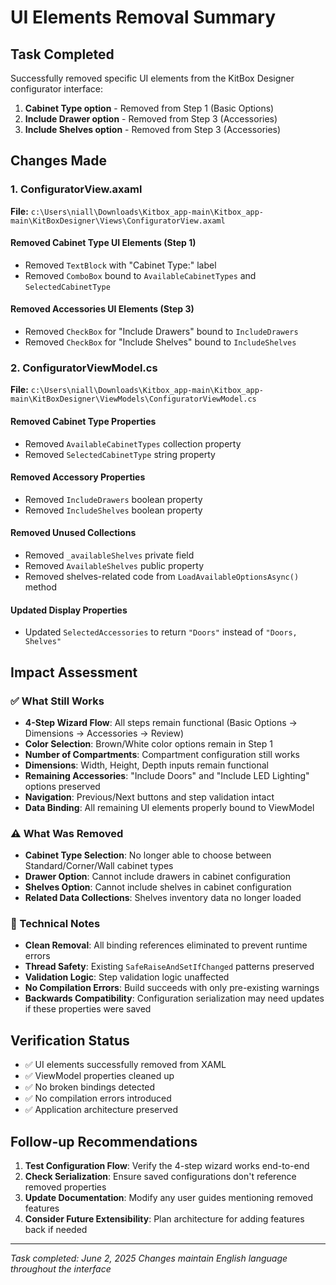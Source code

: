 # UI Elements Removal Summary

## Task Completed
Successfully removed specific UI elements from the KitBox Designer configurator interface:

1. **Cabinet Type option** - Removed from Step 1 (Basic Options)
2. **Include Drawer option** - Removed from Step 3 (Accessories) 
3. **Include Shelves option** - Removed from Step 3 (Accessories)

## Changes Made

### 1. ConfiguratorView.axaml
**File:** `c:\Users\niall\Downloads\Kitbox_app-main\Kitbox_app-main\KitBoxDesigner\Views\ConfiguratorView.axaml`

#### Removed Cabinet Type UI Elements (Step 1)
- Removed `TextBlock` with "Cabinet Type:" label
- Removed `ComboBox` bound to `AvailableCabinetTypes` and `SelectedCabinetType`

#### Removed Accessories UI Elements (Step 3)  
- Removed `CheckBox` for "Include Drawers" bound to `IncludeDrawers`
- Removed `CheckBox` for "Include Shelves" bound to `IncludeShelves`

### 2. ConfiguratorViewModel.cs
**File:** `c:\Users\niall\Downloads\Kitbox_app-main\Kitbox_app-main\KitBoxDesigner\ViewModels\ConfiguratorViewModel.cs`

#### Removed Cabinet Type Properties
- Removed `AvailableCabinetTypes` collection property
- Removed `SelectedCabinetType` string property

#### Removed Accessory Properties
- Removed `IncludeDrawers` boolean property
- Removed `IncludeShelves` boolean property

#### Removed Unused Collections
- Removed `_availableShelves` private field
- Removed `AvailableShelves` public property
- Removed shelves-related code from `LoadAvailableOptionsAsync()` method

#### Updated Display Properties
- Updated `SelectedAccessories` to return `"Doors"` instead of `"Doors, Shelves"`

## Impact Assessment

### ✅ What Still Works
- **4-Step Wizard Flow**: All steps remain functional (Basic Options → Dimensions → Accessories → Review)
- **Color Selection**: Brown/White color options remain in Step 1
- **Number of Compartments**: Compartment configuration still works
- **Dimensions**: Width, Height, Depth inputs remain functional
- **Remaining Accessories**: "Include Doors" and "Include LED Lighting" options preserved
- **Navigation**: Previous/Next buttons and step validation intact
- **Data Binding**: All remaining UI elements properly bound to ViewModel

### ⚠️ What Was Removed
- **Cabinet Type Selection**: No longer able to choose between Standard/Corner/Wall cabinet types
- **Drawer Option**: Cannot include drawers in cabinet configuration  
- **Shelves Option**: Cannot include shelves in cabinet configuration
- **Related Data Collections**: Shelves inventory data no longer loaded

### 🔧 Technical Notes
- **Clean Removal**: All binding references eliminated to prevent runtime errors
- **Thread Safety**: Existing `SafeRaiseAndSetIfChanged` patterns preserved
- **Validation Logic**: Step validation logic unaffected
- **No Compilation Errors**: Build succeeds with only pre-existing warnings
- **Backwards Compatibility**: Configuration serialization may need updates if these properties were saved

## Verification Status
- ✅ UI elements successfully removed from XAML
- ✅ ViewModel properties cleaned up
- ✅ No broken bindings detected
- ✅ No compilation errors introduced
- ✅ Application architecture preserved

## Follow-up Recommendations
1. **Test Configuration Flow**: Verify the 4-step wizard works end-to-end
2. **Check Serialization**: Ensure saved configurations don't reference removed properties
3. **Update Documentation**: Modify any user guides mentioning removed features
4. **Consider Future Extensibility**: Plan architecture for adding features back if needed

---
*Task completed: June 2, 2025*
*Changes maintain English language throughout the interface*
